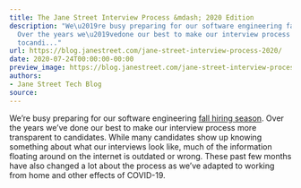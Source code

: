 ```yaml
---
title: The Jane Street Interview Process &mdash; 2020 Edition
description: "We\u2019re busy preparing for our software engineering fall hiringseason.
  Over the years we\u2019vedone our best to make our interview process more transparent
  tocandi..."
url: https://blog.janestreet.com/jane-street-interview-process-2020/
date: 2020-07-24T00:00:00-00:00
preview_image: https://blog.janestreet.com/jane-street-interview-process-2020/ocaml_code.png
authors:
- Jane Street Tech Blog
source:
---
```


<p>We’re busy preparing for our software engineering <a href="https://blog.janestreet.com/unraveling/">fall hiring
season</a>. Over the years we’ve
done our best to make our interview process more transparent to
candidates. While many candidates show up knowing something about what
our interviews look like, much of the information floating around on
the internet is outdated or wrong. These past few months have also
changed a lot about the process as we’ve adapted to working from home
and other effects of COVID-19.</p>


